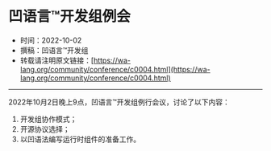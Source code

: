 # 凹语言™开发组例会

- 时间：2022-10-02
- 撰稿：凹语言™开发组
- 转载请注明原文链接：[https://wa-lang.org/community/conference/c0004.html](https://wa-lang.org/community/conference/c0004.html)

---

2022年10月2日晚上9点，凹语言™开发组例行会议，讨论了以下内容：

1. 开发组协作模式；
1. 开源协议选择；
1. 以凹语法编写运行时组件的准备工作。


